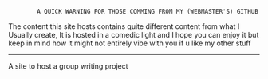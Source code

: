             A QUICK WARNING FOR THOSE COMMING FROM MY (WEBMASTER'S) GITHUB
  The content this site hosts contains quite different content from what I Usually create,
  It is hosted in a comedic light and I hope you can enjoy it but keep in mind how
  it might not entirely vibe with you if u like my other stuff

*********************************************************************************************

A site to host a group writing project

